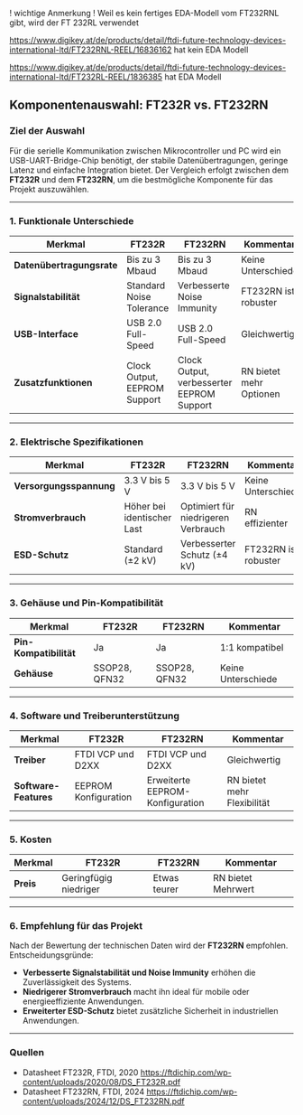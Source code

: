 ! wichtige Anmerkung ! 
Weil es kein fertiges EDA-Modell vom FT232RNL gibt, wird der FT 232RL verwendet


https://www.digikey.at/de/products/detail/ftdi-future-technology-devices-international-ltd/FT232RNL-REEL/16836162
hat kein EDA Modell

https://www.digikey.at/de/products/detail/ftdi-future-technology-devices-international-ltd/FT232RL-REEL/1836385
hat EDA Modell


## **Komponentenauswahl: FT232R vs. FT232RN**

### **Ziel der Auswahl**
Für die serielle Kommunikation zwischen Mikrocontroller und PC wird ein USB-UART-Bridge-Chip benötigt, der stabile Datenübertragungen, geringe Latenz und einfache Integration bietet. Der Vergleich erfolgt zwischen dem **FT232R** und dem **FT232RN**, um die bestmögliche Komponente für das Projekt auszuwählen.

---

### **1. Funktionale Unterschiede**
| Merkmal                | FT232R                        | FT232RN                        | Kommentar                   |
|------------------------|--------------------------------|---------------------------------|-----------------------------|
| **Datenübertragungsrate** | Bis zu 3 Mbaud                | Bis zu 3 Mbaud                 | Keine Unterschiede          |
| **Signalstabilität**     | Standard Noise Tolerance      | Verbesserte Noise Immunity     | FT232RN ist robuster        |
| **USB-Interface**       | USB 2.0 Full-Speed            | USB 2.0 Full-Speed             | Gleichwertig                |
| **Zusatzfunktionen**     | Clock Output, EEPROM Support | Clock Output, verbesserter EEPROM Support | RN bietet mehr Optionen   |

---

### **2. Elektrische Spezifikationen**
| Merkmal                 | FT232R                        | FT232RN                        | Kommentar                   |
|-------------------------|-------------------------------|---------------------------------|-----------------------------|
| **Versorgungsspannung** | 3.3 V bis 5 V                | 3.3 V bis 5 V                  | Keine Unterschiede          |
| **Stromverbrauch**      | Höher bei identischer Last    | Optimiert für niedrigeren Verbrauch | RN effizienter           |
| **ESD-Schutz**          | Standard (±2 kV)              | Verbesserter Schutz (±4 kV)    | FT232RN ist robuster        |

---

### **3. Gehäuse und Pin-Kompatibilität**
| Merkmal                 | FT232R                        | FT232RN                        | Kommentar                   |
|-------------------------|-------------------------------|---------------------------------|-----------------------------|
| **Pin-Kompatibilität**  | Ja                           | Ja                              | 1:1 kompatibel              |
| **Gehäuse**             | SSOP28, QFN32                | SSOP28, QFN32                  | Keine Unterschiede          |

---

### **4. Software und Treiberunterstützung**
| Merkmal                 | FT232R                        | FT232RN                        | Kommentar                   |
|-------------------------|-------------------------------|---------------------------------|-----------------------------|
| **Treiber**             | FTDI VCP und D2XX            | FTDI VCP und D2XX              | Gleichwertig                |
| **Software-Features**   | EEPROM Konfiguration          | Erweiterte EEPROM-Konfiguration | RN bietet mehr Flexibilität |

---

### **5. Kosten**
| Merkmal                 | FT232R                        | FT232RN                        | Kommentar                   |
|-------------------------|-------------------------------|---------------------------------|-----------------------------|
| **Preis**               | Geringfügig niedriger         | Etwas teurer                   | RN bietet Mehrwert          |

---

### **6. Empfehlung für das Projekt**
Nach der Bewertung der technischen Daten wird der **FT232RN** empfohlen. Entscheidungsgründe:
- **Verbesserte Signalstabilität und Noise Immunity** erhöhen die Zuverlässigkeit des Systems.
- **Niedrigerer Stromverbrauch** macht ihn ideal für mobile oder energieeffiziente Anwendungen.
- **Erweiterter ESD-Schutz** bietet zusätzliche Sicherheit in industriellen Anwendungen.

--- 

### **Quellen**
- Datasheet FT232R, FTDI, 2020
	https://ftdichip.com/wp-content/uploads/2020/08/DS_FT232R.pdf
- Datasheet FT232RN, FTDI, 2024
	https://ftdichip.com/wp-content/uploads/2024/12/DS_FT232RN.pdf



